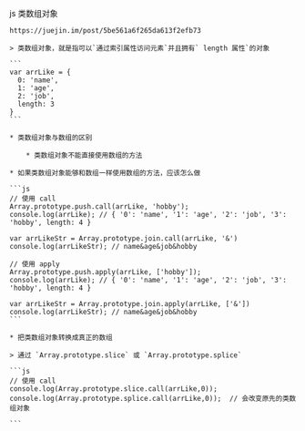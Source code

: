 js 类数组对象

    https://juejin.im/post/5be561a6f265da613f2efb73

    > 类数组对象，就是指可以`通过索引属性访问元素`并且拥有` length 属性`的对象

    ```
    var arrLike = {
      0: 'name',
      1: 'age',
      2: 'job',
      length: 3
    }
    ```

    * 类数组对象与数组的区别

        * 类数组对象不能直接使用数组的方法

    * 如果类数组对象能够和数组一样使用数组的方法，应该怎么做

    ```js
    // 使用 call
    Array.prototype.push.call(arrLike, 'hobby');
    console.log(arrLike); // { '0': 'name', '1': 'age', '2': 'job', '3': 'hobby', length: 4 }

    var arrLikeStr = Array.prototype.join.call(arrLike, '&')
    console.log(arrLikeStr); // name&age&job&hobby

    // 使用 apply
    Array.prototype.push.apply(arrLike, ['hobby']);
    console.log(arrLike); // { '0': 'name', '1': 'age', '2': 'job', '3': 'hobby', length: 4 }

    var arrLikeStr = Array.prototype.join.apply(arrLike, ['&'])
    console.log(arrLikeStr); // name&age&job&hobby
    ```

    * 把类数组对象转换成真正的数组

    > 通过 `Array.prototype.slice` 或 `Array.prototype.splice`

    ```js
    // 使用 call
    console.log(Array.prototype.slice.call(arrLike,0));
    console.log(Array.prototype.splice.call(arrLike,0));  // 会改变原先的类数组对象

    ```